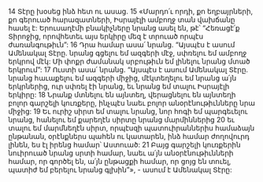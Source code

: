 14 Տէրը խօսեց ինձ հետ ու ասաց. 15 «Մարդո՛ւ որդի, քո եղբայրների, քո գերուած հարազատների, Իսրայէլի ամբողջ տան վախճանը հասել է: Երուսաղէմի բնակիչները նրանց ասել են, թէ՝ “Հեռացէ՛ք Տիրոջից, որովհետեւ այս երկիրը մեզ է տրուած որպէս ժառանգութիւն”: 16 Դրա համար ասա՛ նրանց. “Այսպէս է ասում Ամենակալ Տէրը. նրանց գցելու եմ ազգերի մէջ, սփռելու եմ ամբողջ երկրով մէկ: Մի փոքր ժամանակ սրբութիւն եմ լինելու նրանց մտած երկրում”: 17 Ուստի ասա՛ նրանց. “Այսպէս է ասում Ամենակալ Տէրը. նրանց հաւաքելու եմ ազգերի միջից, մէկտեղելու եմ նրանց ա՛յն երկրներից, ուր սփռել էի նրանց, եւ նրանց եմ տալու Իսրայէլի երկիրը: 18 Նրանք մտնելու են այնտեղ, վերացնելու են այնտեղի բոլոր գարշելի կուռքերը, ինչպէս նաեւ բոլոր անօրէնութիւնները նրա միջից: 19 Եւ ուրիշ սիրտ եմ տալու նրանց, նոր հոգի եմ պարգեւելու նրանց, հանելու եմ քարեղէն սիրտը նրանց մարմիններից 20 եւ տալու եմ մարմնեղէն սիրտ, որպէսզի պատուիրաններիս համաձայն ընթանան, օրէնքներս պահեն ու կատարեն, ինձ համար ժողովուրդ լինեն, ես էլ իրենց համար՝ Աստուած: 21 Բայց գարշելի կուռքերին նուիրուած նրանց սրտի համար, նաեւ ա՛յն անօրէնութիւնների համար, որ գործել են, ա՛յն ընթացքի համար, որ ցոյց են տուել, պատիժ եմ բերելու նրանց գլխին”», - ասում է Ամենակալ Տէրը:
